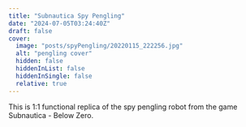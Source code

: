 ```yaml
---
title: "Subnautica Spy Pengling"
date: "2024-07-05T03:24:40Z"
draft: false
cover:
  image: "posts/spyPengling/20220115_222256.jpg"
  alt: "pengling cover"
  hidden: false
  hiddenInList: false
  hiddenInSingle: false
  relative: true
---
```


This is 1:1 functional replica of the spy pengling robot from the game Subnautica - Below Zero.


